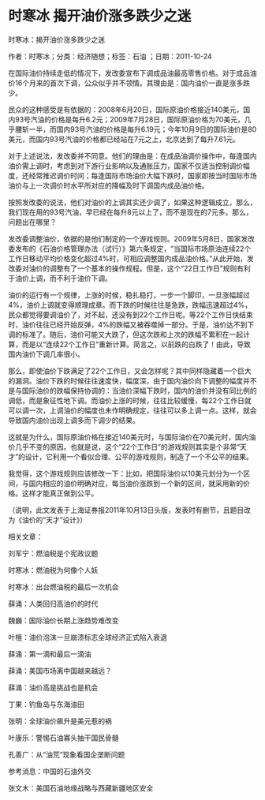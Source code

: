 # 时寒冰  揭开油价涨多跌少之迷    
    
时寒冰：揭开油价涨多跌少之迷    
作者：时寒冰；分类：经济随想；标签：石油 ；日期：2011-10-24    
在国际油价持续走低的情况下，发改委宣布下调成品油最高零售价格。对于成品油价16个月来的首次下调，公众似乎并不领情。其理由是：国内油价一直是涨多跌少。    
民众的这种感受是有依据的：2008年6月20日，国际原油价格接近140美元，国内93号汽油的价格是每升6.2元；2009年7月28日，国际原油价格为70美元，几乎腰斩一半，而国内93号汽油的价格是每升6.19元；今年10月9日的国际油价是80美元，而国内93号汽油的价格都已经站在7元之上，北京达到了每升7.61元。    
对于上述说法，发改委并不同意。他们的理由是：在成品油调价操作中，每逢国内油价需上调时，考虑到对下游行业影响以及通胀压力，国家不仅适当控制调价幅度，还经常推迟调价时间；每逢国际市场油价大幅下跌时，国家即按当时国际市场油价与上一次调价时水平所对应的降幅及时下调国内成品油价格。    
按照发改委的说法，他们对油价的上调其实还少调了，如果这种逻辑成立，那么，我们现在用的93号汽油，早已经在每升8元以上了，而不是现在的7元多。那么，问题出在哪里？    
发改委调整油价，依据的是他们制定的一个游戏规则。2009年5月8日，国家发改委发布的《石油价格管理办法（试行）》第六条规定，“当国际市场原油连续22个工作日移动平均价格变化超过4%时，可相应调整国内成品油价格。”从此开始，发改委对油价的调整有了一个基本的操作规程。但是，这个“22日工作日”规则有利于油价上调，而不利于油价下调。    
油价的运行有一个规律，上涨的时候，稳扎稳打，一步一个脚印，一旦涨幅超过4%，油价上调就变得顺理成章。而下跌的时候往往是急跌，跌幅迅速超过4%，民众都觉得要调油价了，对不起，还没有到22个工作日呢。等22个工作日快结束时，油价往往已经开始反弹，4%的跌幅又被吞噬掉一部分。于是，油价达不到下调的标准了。随后，油价可能又大跌了，但这次跌和上次的跌幅不累积在一起计算，而是以“连续22个工作日”重新计算。简言之，以前跌的白跌了！由此，导致国内油价下调几率很小。    
那么，即使油价下跌满足了22个工作日，又会怎样呢？其中同样隐藏着一个巨大的漏洞。油价下跌的时候往往速度快，幅度深，由于国内油价向下调整的幅度并不是与国际油价的跌幅保持协调的：当油价深幅下跌时，国内的油价并没有同比例的调低，而是象征性地下调。而油价上涨的时候，往往比较缓慢，每22个工作日就可以调一次，上调油价的幅度也未作明确规定，往往可以多上调一点。这样，就会导致国内油价出现上调多而下调少的结果。    
这就是为什么，国际原油价格在接近140美元时，与国际油价在70美元时，国内油价几乎不变的原因。也就是说，这个“22个工作日”的游戏规则其实是个非常“天才”的设计，它利用一个看似合理、公平的游戏规则，制造了一个不公平的结果。    
我觉得，这个游戏规则应该修改一下：比如，把国际油价以10美元划分为一个区间，与国内相应的油价明确对应，每当油价涨跌到一个新的区间，就采用新的价格。这样才能真正做到公平。    
（说明，此文发表于上海证券报2011年10月13日头版，发表时有删节，且题目改为《油价的“天才”设计》）    
    
相关文章：    
刘军宁：燃油税是个宪政议题    
时寒冰：燃油税为何像个人妖    
时寒冰：出台燃油税的最后一次机会    
薛涌：人类回归高油价的时代    
魏巍：国际油价长期上涨趋势难改变    
叶檀：油价泡沫一旦崩溃标志全球经济正式陷入衰退    
薛涌：第一滴和最后一滴油    
薛涌：美国市场离中国越来越远？    
薛涌：油价高是挑战也是机会    
丁果：钓鱼岛与东海油田    
张明：全球油价飙升是美元惹的祸    
叶康乐：警惕石油寡头抽干国民骨髓    
孔善广：从“油荒”现象看国企垄断问题    
参考消息：中国的石油外交    
张文木：美国石油地缘战略与西藏新疆地区安全